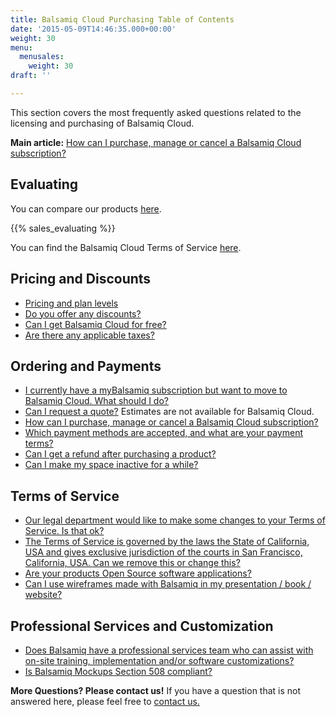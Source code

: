 ```yaml
---
title: Balsamiq Cloud Purchasing Table of Contents
date: '2015-05-09T14:46:35.000+00:00'
weight: 30
menu:
  menusales:
    weight: 30
draft: ''

---
```


This section covers the most frequently asked questions related to the licensing and purchasing of Balsamiq Cloud.

**Main article:** [How can I purchase, manage or cancel a Balsamiq Cloud subscription?](/sales/cloudsubscriptions/)

## Evaluating

You can compare our products <a href="https://balsamiq.com/products/compare/">here</a>.

{{% sales_evaluating %}}

You can find the Balsamiq Cloud Terms of Service&nbsp;<a href="https://balsamiq.com/eulas">here</a>.

## Pricing and Discounts

*   [Pricing and plan levels](https://balsamiq.com/buy/)
*   [Do you offer any discounts?](/sales/discounts/)
*   [Can I get Balsamiq Cloud for free?](https://balsamiq.com/free)
*   [Are there any applicable taxes?](/sales/taxes/)

## Ordering and Payments

*   [I currently have a myBalsamiq subscription but want to move to Balsamiq Cloud. What should I do?](/sales/mybtocloud)
*   [Can I request a quote?](/sales/quote/) Estimates are not available for Balsamiq Cloud.
*   [How can I purchase, manage or cancel a Balsamiq Cloud subscription?](/sales/cloudsubscriptions/)
*   [Which payment methods are accepted, and what are your payment terms?](/sales/paymentmethods/#subscriptions)
*   [Can I get a refund after purchasing a product?](/sales/refunds/)
*   [Can I make my space inactive for a while?](/sales/cloudsubscriptions/#auto-hibernation)

## Terms of Service

*   [Our legal department would like to make some changes to your Terms of Service. Is that ok?](/sales/customeula/)
*   [The Terms of Service is governed by the laws the State of California, USA and gives exclusive jurisdiction of the courts in San Francisco, California, USA. Can we remove this or change this?](/sales/jurisdiction/)
*   [Are your products Open Source software applications?](/sales/opensource/)
*   [Can I use wireframes made with Balsamiq in my presentation / book / website?](/sales/ipownership/)

## Professional Services and Customization

*   [Does Balsamiq have a professional services team who can assist with on-site training, implementation and/or software customizations?](/sales/training/)
*   [Is Balsamiq Mockups Section 508 compliant?](/sales/508/)

​**More Questions? Please contact us!** If you have a question that is not answered here, please feel free to [contact us.](mailto:sales@balsamiq.com?subject=I%20have%20questions%20about%20purchasing%20Balsamiq%20Cloud)
